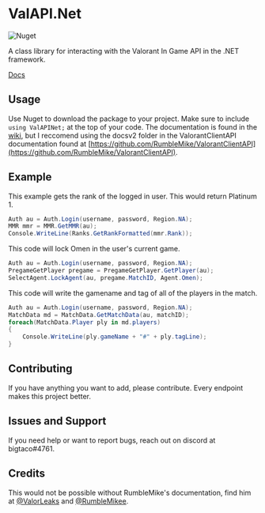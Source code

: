 # ValAPI.Net
![Nuget](https://img.shields.io/nuget/v/ValAPI.Net)

A class library for interacting with the Valorant In Game API in the .NET framework.

[Docs](https://github.com/brianbaldner/ValAPI.Net/wiki)

## Usage
Use Nuget to download the package to your project. Make sure to include `using ValAPINet;` at the top of your code. The documentation is found in the [wiki](https://github.com/brianbaldner/ValAPI.Net/wiki), but I reccomend using the docsv2 folder in the ValorantClientAPI documentation found at [https://github.com/RumbleMike/ValorantClientAPI](https://github.com/RumbleMike/ValorantClientAPI).
## Example
This example gets the rank of the logged in user. This would return Platinum 1.
```c#
Auth au = Auth.Login(username, password, Region.NA);
MMR mmr = MMR.GetMMR(au);
Console.WriteLine(Ranks.GetRankFormatted(mmr.Rank));
```

This code will lock Omen in the user's current game.
```c#
Auth au = Auth.Login(username, password, Region.NA);
PregameGetPlayer pregame = PregameGetPlayer.GetPlayer(au);
SelectAgent.LockAgent(au, pregame.MatchID, Agent.Omen);
```

This code will write the gamename and tag of all of the players in the match.
```c#
Auth au = Auth.Login(username, password, Region.NA);
MatchData md = MatchData.GetMatchData(au, matchID);
foreach(MatchData.Player ply in md.players)
{
    Console.WriteLine(ply.gameName + "#" + ply.tagLine);
}
```
## Contributing
If you have anything you want to add, please contribute. Every endpoint makes this project better. 
## Issues and Support
If you need help or want to report bugs, reach out on discord at bigtaco#4761.


## Credits
This would not be possible without RumbleMike's documentation, find him at [@ValorLeaks](https://twitter.com/ValorLeaks) and [@RumbleMikee](https://twitter.com/RumbleMikee). 
